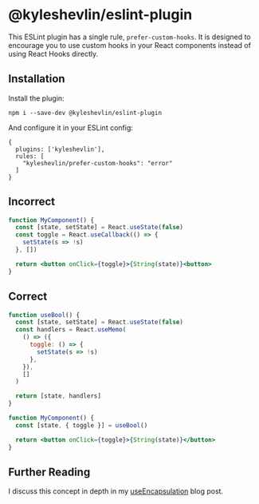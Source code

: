 # @kyleshevlin/eslint-plugin

This ESLint plugin has a single rule, `prefer-custom-hooks`. It is designed to encourage you to use custom hooks in your React components instead of using React Hooks directly.

## Installation

Install the plugin:

```
npm i --save-dev @kyleshevlin/eslint-plugin
```

And configure it in your ESLint config:

```
{
  plugins: ['kyleshevlin'],
  rules: [
    "kyleshevlin/prefer-custom-hooks": "error"
  ]
}
```

## Incorrect

```jsx
function MyComponent() {
  const [state, setState] = React.useState(false)
  const toggle = React.useCallback(() => {
    setState(s => !s)
  }, [])

  return <button onClick={toggle}>{String(state)}<button>
}
```

## Correct

```jsx
function useBool() {
  const [state, setState] = React.useState(false)
  const handlers = React.useMemo(
    () => ({
      toggle: () => {
        setState(s => !s)
      },
    }),
    []
  )

  return [state, handlers]
}

function MyComponent() {
  const [state, { toggle }] = useBool()

  return <button onClick={toggle}>{String(state)}</button>
}
```

## Further Reading

I discuss this concept in depth in my [useEncapsulation](https://kyleshevlin.com/use-encapsulation) blog post.
